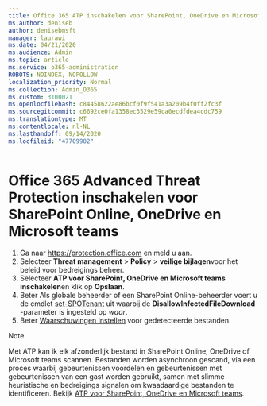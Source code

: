 ```yaml
---
title: Office 365 ATP inschakelen voor SharePoint, OneDrive en Microsoft teams
ms.author: deniseb
author: denisebmsft
manager: laurawi
ms.date: 04/21/2020
ms.audience: Admin
ms.topic: article
ms.service: o365-administration
ROBOTS: NOINDEX, NOFOLLOW
localization_priority: Normal
ms.collection: Admin_O365
ms.custom: 3100021
ms.openlocfilehash: c84458622ae86bcf0f9f541a3a209b4f0ff2fc3f
ms.sourcegitcommit: c6692ce0fa1358ec3529e59ca0ecdfdea4cdc759
ms.translationtype: MT
ms.contentlocale: nl-NL
ms.lasthandoff: 09/14/2020
ms.locfileid: "47709902"
---
```

# <a name="enable-office-365-advanced-threat-protection-for-sharepoint-online-onedrive-and-microsoft-teams"></a>Office 365 Advanced Threat Protection inschakelen voor SharePoint Online, OneDrive en Microsoft teams

1. Ga naar https://protection.office.com en meld u aan.
2. Selecteer **Threat management**  >  **Policy**  >  **veilige bijlagen**voor het beleid voor bedreigings beheer.
3. Selecteer **ATP voor SharePoint, OneDrive en Microsoft teams inschakelen**en klik op **Opslaan**.
4. Beter Als globale beheerder of een SharePoint Online-beheerder voert u de cmdlet [set-SPOTenant](https://docs.microsoft.com/powershell/module/sharepoint-online/Set-SPOTenant?view=sharepoint-ps) uit waarbij de **DisallowInfectedFileDownload** -parameter is ingesteld op *waar*.
5. Beter [Waarschuwingen instellen](https://docs.microsoft.com/microsoft-365/security/office-365-security/turn-on-atp-for-spo-odb-and-teams#set-up-alerts-for-detected-files) voor gedetecteerde bestanden.

> [!NOTE]
> Met ATP kan ik elk afzonderlijk bestand in SharePoint Online, OneDrive of Microsoft teams scannen. Bestanden worden asynchroon gescand, via een proces waarbij gebeurtenissen voordelen en gebeurtenissen met gebeurtenissen van een gast worden gebruikt, samen met slimme heuristische en bedreigings signalen om kwaadaardige bestanden te identificeren. Bekijk [ATP voor SharePoint, OneDrive en Microsoft teams](https://docs.microsoft.com/microsoft-365/security/office-365-security/atp-for-spo-odb-and-teams).
